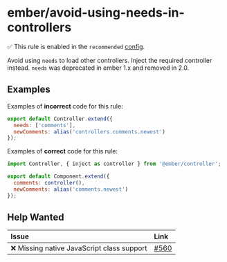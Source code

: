 # ember/avoid-using-needs-in-controllers

✅ This rule is enabled in the `recommended` [config](https://github.com/ember-cli/eslint-plugin-ember#-configurations).

<!-- end auto-generated rule header -->

Avoid using `needs` to load other controllers. Inject the required controller instead. `needs` was deprecated in ember 1.x and removed in 2.0.

## Examples

Examples of **incorrect** code for this rule:

```js
export default Controller.extend({
  needs: ['comments'],
  newComments: alias('controllers.comments.newest')
});
```

Examples of **correct** code for this rule:

```js
import Controller, { inject as controller } from '@ember/controller';

export default Component.extend({
  comments: controller(),
  newComments: alias('comments.newest')
});
```

## Help Wanted

| Issue | Link |
| :-- | :-- |
| ❌ Missing native JavaScript class support | [#560](https://github.com/ember-cli/eslint-plugin-ember/issues/560) |
